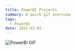 ```yaml
---
title: PowerBI Projects
summary: A quick gif overview
tags:
  - PowerBI
date: 2025-01-01
---
```

<img src="/files/powerbi.gif" alt="PowerBI GIF" style="max-width: 100%; height: auto;">

